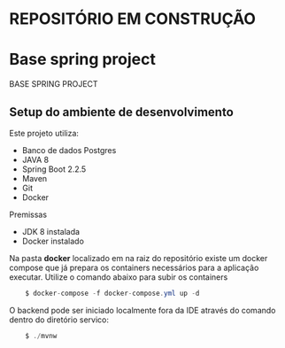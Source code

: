 # REPOSITÓRIO EM CONSTRUÇÃO
# Base spring project 
BASE SPRING PROJECT

## Setup do ambiente de desenvolvimento

Este projeto utiliza:
* Banco de dados Postgres
* JAVA 8
* Spring Boot 2.2.5
* Maven
* Git
* Docker

Premissas
* JDK 8 instalada
* Docker instalado

Na pasta **docker** localizado em na raiz do repositório existe um docker compose que já prepara os containers necessários para a aplicação executar.
Utilize o comando abaixo para subir os containers

```` Java
    $ docker-compose -f docker-compose.yml up -d
```` 

O backend pode ser iniciado localmente fora da IDE através do comando dentro do diretório servico:

```` Java
    $ ./mvnw
```` 

